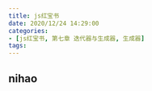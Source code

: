 ```yaml
---
title: js红宝书
date: 2020/12/24 14:29:00
categories:
- [js红宝书, 第七章 迭代器与生成器, 生成器]
tags:
---
```

## nihao
